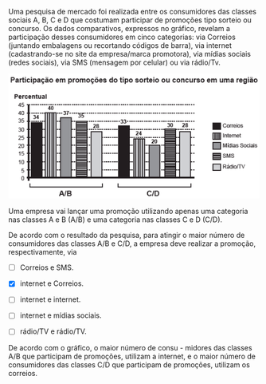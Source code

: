 

Uma pesquisa de mercado foi realizada entre os consumidores das classes sociais A, B, C e D que costumam participar de promoções tipo sorteio ou concurso. Os dados comparativos, expressos no gráfico, revelam a participação desses consumidores em cinco categorias: via Correios (juntando embalagens ou recortando códigos de barra), via internet (cadastrando-se no site da empresa/marca promotora), via mídias sociais (redes sociais), via SMS (mensagem por celular) ou via rádio/Tv.

![](c6f5fb80-a55d-660c-c2cb-8a29419c7d8c.png)

Uma empresa vai lançar uma promoção utilizando apenas uma categoria nas classes A e B (A/B) e uma categoria nas classes C e D (C/D).

De acordo com o resultado da pesquisa, para atingir o maior número de consumidores das classes A/B e C/D, a empresa deve realizar a promoção, respectivamente, via



- [ ] Correios e SMS.
- [x] internet e Correios.
- [ ] internet e internet.
- [ ] internet e mídias sociais.
- [ ] rádio/TV e rádio/TV.


De acordo com o gráfico, o maior número de consu - midores das classes A/B que participam de promoções, utilizam a internet, e o maior número de consumidores das classes C/D que participam de promoções, utilizam os correios.

        